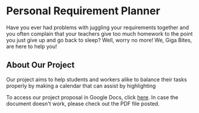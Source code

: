 # Personal Requirement Planner

Have you ever had problems with juggling your requirements together and you often complain that your teachers give too much homework to the point you just give up and go back to sleep? Well, worry no more! We, Giga Bites, are here to help you!

## About Our Project

Our project aims to help students and workers alike to balance their tasks properly by making a calendar that can assist by highlighting







To access our project proposal in Google Docs, click [here](https://docs.google.com/document/d/1ZcmexSEgFxNmGWgqRGxSxqpUH89Ta0pNyAHw4gg1NG8/edit?tab=t.0}). In case the document doesn't work, please check out the PDF file posted.
